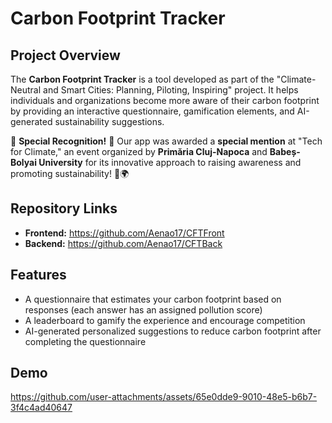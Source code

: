 # Carbon Footprint Tracker

## Project Overview
The **Carbon Footprint Tracker** is a tool developed as part of the "Climate-Neutral and Smart Cities: Planning, Piloting, Inspiring" project. It helps individuals and organizations become more aware of their carbon footprint by providing an interactive questionnaire, gamification elements, and AI-generated sustainability suggestions.

🌟 **Special Recognition!** 🌟
Our app was awarded a **special mention** at "Tech for Climate," an event organized by **Primăria Cluj-Napoca** and **Babeș-Bolyai University** for its innovative approach to raising awareness and promoting sustainability! 🎉🌍

## Repository Links
- **Frontend:** https://github.com/Aenao17/CFTFront
- **Backend:** https://github.com/Aenao17/CFTBack

## Features
- A questionnaire that estimates your carbon footprint based on responses (each answer has an assigned pollution score)
- A leaderboard to gamify the experience and encourage competition
- AI-generated personalized suggestions to reduce carbon footprint after completing the questionnaire

## Demo

https://github.com/user-attachments/assets/65e0dde9-9010-48e5-b6b7-3f4c4ad40647

